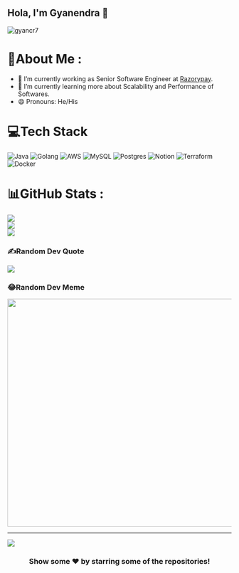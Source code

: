 ## Hola, I'm Gyanendra 👋

<p align="left"> <img src="https://komarev.com/ghpvc/?username=gyabcr7&label=Views&color=blue&style=plastic" alt="gyancr7" /> </p>

# 💫About Me :
- 🔭 I’m currently working as Senior Software Engineer at [Razorypay](https://razorpay.com/).
- 🌱 I’m currently learning more about Scalability and Performance of Softwares.
- 😄 Pronouns: He/His

# 💻Tech Stack
![Java](https://img.shields.io/badge/java-%23ED8B00.svg?style=for-the-badge&logo=java&logoColor=white) ![Golang](https://img.shields.io/badge/go-%23ED8B00.svg?style=for-the-badge&logo=go&logoColor=white) ![AWS](https://img.shields.io/badge/AWS-%23FF9900.svg?style=for-the-badge&logo=amazon-aws&logoColor=white) ![MySQL](https://img.shields.io/badge/mysql-%2300f.svg?style=for-the-badge&logo=mysql&logoColor=white) ![Postgres](https://img.shields.io/badge/postgres-%23316192.svg?style=for-the-badge&logo=postgresql&logoColor=white) ![Notion](https://img.shields.io/badge/Notion-%23000000.svg?style=for-the-badge&logo=notion&logoColor=white) ![Terraform](https://img.shields.io/badge/terraform-%235835CC.svg?style=for-the-badge&logo=terraform&logoColor=white) ![Docker](https://img.shields.io/badge/docker-%230db7ed.svg?style=for-the-badge&logo=docker&logoColor=white)
# 📊GitHub Stats :
![](https://github-readme-stats.vercel.app/api?username=gyancr7&hide_border=true&include_all_commits=true&count_private=true)<br/>
![](https://github-readme-streak-stats.herokuapp.com/?user=gyancr7&hide_border=true)<br/>
![](https://github-readme-stats.vercel.app/api/top-langs/?username=gyancr7&hide_border=true&include_all_commits=true&count_private=true&layout=compact)

### ✍️Random Dev Quote
![](https://quotes-github-readme.vercel.app/api?type=horizontal&theme=radical)

### 😂Random Dev Meme
<img src="https://random-memer.herokuapp.com/" width="512px"/>

---
[![](https://visitcount.itsvg.in/api?id=gyancr7&icon=0&color=1)](https://visitcount.itsvg.in)
  

<div align="center">

### Show some ❤️ by starring some of the repositories!

</div>
